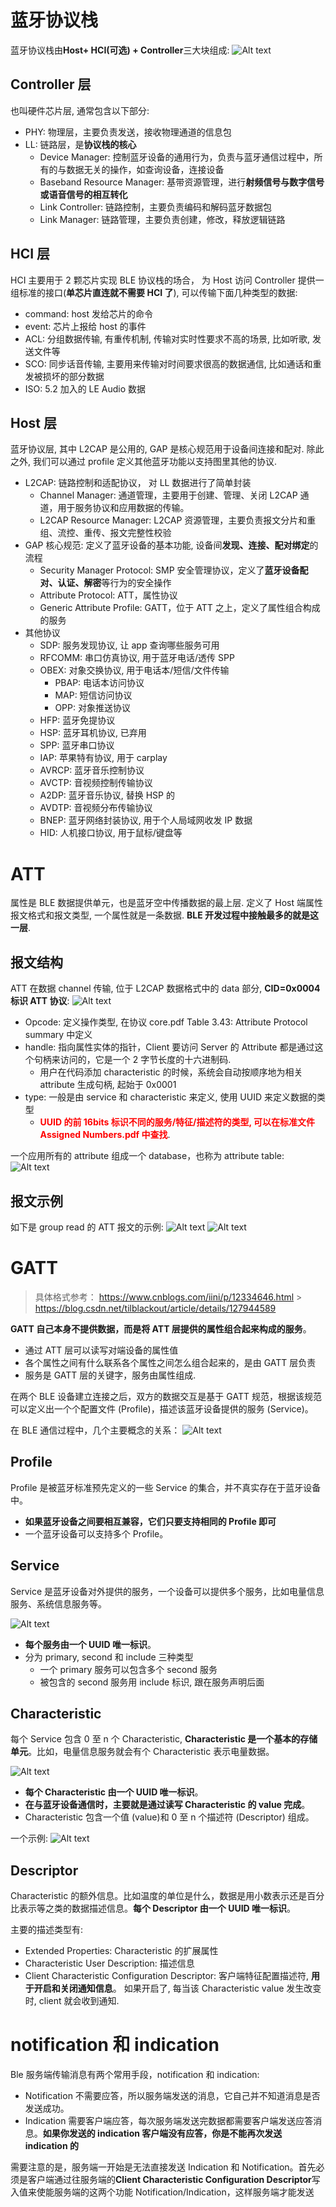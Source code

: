 # 蓝牙协议栈

蓝牙协议栈由**Host+ HCI(可选) + Controller**三大块组成:
![Alt text](2_gatt.assets/image-2.png)

## Controller 层

也叫硬件芯片层, 通常包含以下部分:

- PHY: 物理层，主要负责发送，接收物理通道的信息包
- LL: 链路层，是**协议栈的核心**
  - Device Manager: 控制蓝牙设备的通用行为，负责与蓝牙通信过程中，所有的与数据无关的操作，如查询设备，连接设备
  - Baseband Resource Manager: 基带资源管理，进行**射频信号与数字信号或语音信号的相互转化**
  - Link Controller: 链路控制，主要负责编码和解码蓝牙数据包
  - Link Manager: 链路管理，主要负责创建，修改，释放逻辑链路

## HCI 层

HCI 主要用于 2 颗芯片实现 BLE 协议栈的场合， 为 Host 访问 Controller 提供一组标准的接口(**单芯片直连就不需要 HCI 了**), 可以传输下面几种类型的数据:

- command: host 发给芯片的命令
- event: 芯片上报给 host 的事件
- ACL: 分组数据传输, 有重传机制, 传输对实时性要求不高的场景, 比如听歌, 发送文件等
- SCO: 同步话音传输, 主要用来传输对时间要求很高的数据通信, 比如通话和重发被损坏的部分数据
- ISO: 5.2 加入的 LE Audio 数据

## Host 层

蓝牙协议层, 其中 L2CAP 是公用的, GAP 是核心规范用于设备间连接和配对. 除此之外, 我们可以通过 profile 定义其他蓝牙功能以支持图里其他的协议.

- L2CAP: 链路控制和适配协议， 对 LL 数据进行了简单封装
  - Channel Manager: 通道管理，主要用于创建、管理、关闭 L2CAP 通道，用于服务协议和应用数据的传输。
  - L2CAP Resource Manager: L2CAP 资源管理，主要负责报文分片和重组、流控、重传、报文完整性校验
- GAP 核心规范: 定义了蓝牙设备的基本功能, 设备间**发现、连接、配对绑定**的流程
  - Security Manager Protocol: SMP 安全管理协议，定义了**蓝牙设备配对、认证、解密**等行为的安全操作
  - Attribute Protocol: ATT，属性协议
  - Generic Attribute Profile: GATT，位于 ATT 之上，定义了属性组合构成的服务
- 其他协议
  - SDP: 服务发现协议, 让 app 查询哪些服务可用
  - RFCOMM: 串口仿真协议, 用于蓝牙电话/透传 SPP
  - OBEX: 对象交换协议, 用于电话本/短信/文件传输
    - PBAP: 电话本访问协议
    - MAP: 短信访问协议
    - OPP: 对象推送协议
  - HFP: 蓝牙免提协议
  - HSP: 蓝牙耳机协议, 已弃用
  - SPP: 蓝牙串口协议
  - IAP: 苹果特有协议, 用于 carplay
  - AVRCP: 蓝牙音乐控制协议
  - AVCTP: 音视频控制传输协议
  - A2DP: 蓝牙音乐协议, 替换 HSP 的
  - AVDTP: 音视频分布传输协议
  - BNEP: 蓝牙网络封装协议, 用于个人局域网收发 IP 数据
  - HID: 人机接口协议, 用于鼠标/键盘等

# ATT

属性是 BLE 数据提供单元，也是蓝牙空中传播数据的最上层. 定义了 Host 端属性报文格式和报文类型, 一个属性就是一条数据. **BLE 开发过程中接触最多的就是这一层**.

## 报文结构

ATT 在数据 channel 传输, 位于 L2CAP 数据格式中的 data 部分, **CID=0x0004 标识 ATT 协议**:
![Alt text](2_gatt.assets/image-21.png)

- Opcode: 定义操作类型, 在协议 core.pdf Table 3.43: Attribute Protocol summary 中定义
- handle: 指向属性实体的指针，Client 要访问 Server 的 Attribute 都是通过这个句柄来访问的，它是一个 2 字节长度的十六进制码.
  - 用户在代码添加 characteristic 的时候，系统会自动按顺序地为相关 attribute 生成句柄, 起始于 0x0001
- type: 一般是由 service 和 characteristic 来定义, 使用 UUID 来定义数据的类型
  - **<font color="red">UUID 的前 16bits 标识不同的服务/特征/描述符的类型, 可以在标准文件 Assigned Numbers.pdf 中查找</font>**.

一个应用所有的 attribute 组成一个 database，也称为 attribute table:
![Alt text](2_gatt.assets/image-3.png)

## 报文示例

如下是 group read 的 ATT 报文的示例:
![Alt text](2_gatt.assets/image.png)
![Alt text](2_gatt.assets/image-1.png)

# GATT

> 具体格式参考： https://www.cnblogs.com/iini/p/12334646.html > https://blog.csdn.net/tilblackout/article/details/127944589

**GATT 自己本身不提供数据，而是将 ATT 层提供的属性组合起来构成的服务**。

- 通过 ATT 层可以读写对端设备的属性值
- 各个属性之间有什么联系各个属性之间怎么组合起来的，是由 GATT 层负责
- 服务是 GATT 层的关键字，服务由属性组成.

在两个 BLE 设备建立连接之后，双方的数据交互是基于 GATT 规范，根据该规范可以定义出一个个配置文件 (Profile)，描述该蓝牙设备提供的服务 (Service)。

在 BLE 通信过程中，几个主要概念的关系：
![Alt text](2_gatt.assets/image-8.png)

## Profile

Profile 是被蓝牙标准预先定义的一些 Service 的集合，并不真实存在于蓝牙设备中。

- **如果蓝牙设备之间要相互兼容，它们只要支持相同的 Profile 即可**
- 一个蓝牙设备可以支持多个 Profile。

## Service

Service 是蓝牙设备对外提供的服务，一个设备可以提供多个服务，比如电量信息服务、系统信息服务等。

![Alt text](2_gatt.assets/image-5.png)

- **每个服务由一个 UUID 唯一标识**。
- 分为 primary, second 和 include 三种类型
  - 一个 primary 服务可以包含多个 second 服务
  - 被包含的 second 服务用 include 标识, 跟在服务声明后面

## Characteristic

每个 Service 包含 0 至 n 个 Characteristic, **Characteristic 是一个基本的存储单元**。比如，电量信息服务就会有个 Characteristic 表示电量数据。

![Alt text](2_gatt.assets/image-6.png)

- **每个 Characteristic 由一个 UUID 唯一标识**。
- **在与蓝牙设备通信时，主要就是通过读写 Characteristic 的 value 完成**。
- Characteristic 包含一个值 (value)和 0 至 n 个描述符 (Descriptor) 组成。

一个示例:
![Alt text](2_gatt.assets/image-4.png)

## Descriptor

Characteristic 的额外信息。比如温度的单位是什么，数据是用小数表示还是百分比表示等之类的数据描述信息。**每个 Descriptor 由一个 UUID 唯一标识**。

主要的描述类型有:

- Extended Properties: Characteristic 的扩展属性
- Characteristic User Description: 描述信息
- Client Characteristic Configuration Descriptor: 客户端特征配置描述符, **用于开启和关闭通知信息**。 如果开启了, 每当该 Characteristic value 发生改变时, client 就会收到通知.

# notification 和 indication

Ble 服务端传输消息有两个常用手段，notification 和 indication:

- Notification 不需要应答，所以服务端发送的消息，它自己并不知道消息是否发送成功。
- Indication 需要客户端应答，每次服务端发送完数据都需要客户端发送应答消息。**如果你发送的 indication 客户端没有应答，你是不能再次发送 indication 的**

需要注意的是，服务端一开始是无法直接发送 Indication 和 Notification。首先必须是客户端通过往服务端的**Client Characteristic Configuration Descriptor**写入值来使能服务端的这两个功能 Notification/Indication，这样服务端才能发送
